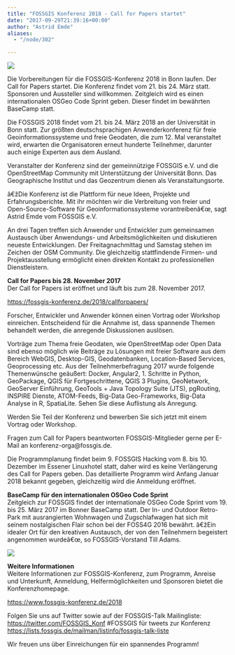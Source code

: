 ```yaml
---
title: "FOSSGIS Konferenz 2018 - Call for Papers startet"
date: "2017-09-29T21:39:16+00:00"
author: "Astrid Emde"
aliases:
  - "/node/302"

---
```


<img src="/news/legacy/bonn_fossgis_2018.jpeg">
<br/>
<p>
Die Vorbereitungen für die FOSSGIS-Konferenz 2018 in Bonn laufen. Der Call for Papers startet. Die Konferenz findet vom 21. bis 24. März statt. Sponsoren und Aussteller sind willkommen. Zeitgleich wird es einen internationalen OSGeo Code Sprint geben. Dieser findet im bewährten BaseCamp statt. 
</p>
<p>
Die FOSSGIS 2018 findet vom 21. bis 24. März 2018 an der Universität in Bonn statt. Zur größten deutschsprachigen Anwenderkonferenz für freie Geoinformationssysteme und freie Geodaten, die zum 12. Mal veranstaltet wird, erwarten die Organisatoren erneut hunderte Teilnehmer, darunter auch einige Experten aus dem Ausland.
</p>
<p>
Veranstalter der Konferenz sind der gemeinnützige FOSSGIS e.V. und die OpenStreetMap Community mit Unterstützung der Universität Bonn. Das Geographische Institut und das Geozentrum dienen als Veranstaltungsorte.
</p>
<p>
â€žDie Konferenz ist die Plattform für neue Ideen, Projekte und Erfahrungsberichte. Mit ihr möchten wir die Verbreitung von freier und Open-Source-Software für Geoinformationssysteme vorantreibenâ€œ, sagt Astrid Emde vom FOSSGIS e.V.
</p>
<p>
An drei Tagen treffen sich Anwender und Entwickler zum gemeinsamen Austausch über Anwendungs- und Arbeitsmöglichkeiten und diskutieren neueste Entwicklungen. Der Freitagnachmittag und Samstag stehen im Zeichen der OSM Community. Die gleichzeitig stattfindende Firmen- und Projektausstellung ermöglicht einen direkten Kontakt zu professionellen Dienstleistern. 
</p>
<p>
<b>Call for Papers bis 28. November 2017</b><br/>
Der Call for Papers ist eröffnet und läuft bis zum 28. November 2017. 
</p>
<p>
 <a href="https://fossgis-konferenz.de/2018/callforpapers/" target="_blank">https://fossgis-konferenz.de/2018/callforpapers/</a>
</p>
<p>
Forscher, Entwickler und Anwender können einen Vortrag oder Workshop einreichen. Entscheidend für die Annahme ist, dass spannende Themen behandelt werden, die anregende Diskussionen auslösen. 
</p>
<p>
Vorträge zum Thema freie Geodaten, wie OpenStreetMap oder Open Data sind ebenso möglich wie Beiträge zu Lösungen mit freier Software aus dem Bereich WebGIS, Desktop-GIS, Geodatenbanken, Location-Based Services, Geoprocessing etc.
Aus der Teilnehmerbefragung 2017 wurde folgende Themenwünsche geäußert: Docker, Angular2, 1. Schritte in Python, GeoPackage, QGIS für Fortgeschrittene, QGIS 3 Plugins, GeoNetwork, GeoServer Einführung, GeoTools + Java Topology Suite (JTS), pgRouting, INSPIRE Dienste, ATOM-Feeds, Big-Data Geo-Frameworks, Big-Data Analyse in R, SpatiaLite. Sehen Sie diese Auflistung als Anregung.
</p>
<p>
Werden Sie Teil der Konferenz und bewerben Sie sich jetzt mit einem Vortrag oder Workshop.
</p>
<p>
Fragen zum Call for Papers beantworten FOSSGIS-Mitglieder gerne per E-Mail an konferenz-orga@fossgis.de.
</p>
<p>
Die Programmplanung findet beim 9. FOSSGIS Hacking vom 8. bis 10. Dezember im Essener Linuxhotel statt, daher wird es keine Verlängerung des Call for Papers geben. Das detaillierte Programm wird Anfang Januar 2018 bekannt gegeben, gleichzeitig wird die Anmeldung eröffnet.
</p>
<p>
<b>BaseCamp für den internationalen OSGeo Code Sprint</b><br/>
Zeitgleich zur FOSSGIS findet der internationale OSGeo Code Sprint vom 19. bis 25. März 2017 im Bonner BaseCamp statt. Der In- und Outdoor Retro-Park mit ausrangierten Wohnwagen und Zugschlafwagen hat sich mit seinem nostalgischen Flair schon bei der FOSS4G 2016 bewährt. â€žEin idealer Ort für den kreativen Austausch, der von den Teilnehmern begeistert angenommen wurdeâ€œ, so FOSSGIS-Vorstand Till Adams.
</p>
<p>
<img src="/news/legacy/400px-OSGeo_Code_Sprint.jpg">
</p>
<p>
<b>Weitere Informationen</b><br/>
Weitere Informationen zur FOSSGIS-Konferenz, zum Programm, Anreise und Unterkunft, Anmeldung, Helfermöglichkeiten und Sponsoren bietet die Konferenzhomepage.
</p>
<p>
 <a href="hhttps://www.fossgis-konferenz.de/2018" target="_blank">https://www.fossgis-konferenz.de/2018</a>
</p>
<p>
Folgen Sie uns auf Twitter sowie auf der FOSSGIS-Talk Mailingliste:<br/>
 <a href="https://twitter.com/FOSSGIS_Konf" target="_blank">https://twitter.com/FOSSGIS_Konf</a> #FOSSGIS für tweets zur Konferenz<br/>
 <a href="https://lists.fossgis.de/mailman/listinfo/fossgis-talk-liste" target="_blank">https://lists.fossgis.de/mailman/listinfo/fossgis-talk-liste</a>
</p>
<p>
Wir freuen uns über Einreichungen für ein spannendes Programm!
</p>
